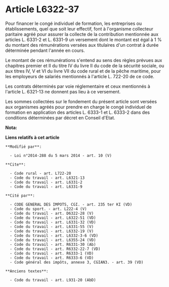 # Article L6322-37

Pour financer le congé individuel de formation, les entreprises ou établissements, quel que soit leur effectif, font à
l'organisme collecteur paritaire agréé pour assurer la collecte de la contribution mentionnée aux articles L. 6331-2 et L.
6331-9 un versement dont le montant est égal à 1 % du montant des rémunérations versées aux titulaires d'un contrat à durée
déterminée pendant l'année en cours. 

Le montant de ces rémunérations s'entend au sens des règles prévues aux chapitres premier et II du titre IV du livre II du
code de la sécurité sociale, ou aux titres IV, V et VI du livre VII du code rural et de la pêche maritime, pour les
employeurs de salariés mentionnés à l'article L. 722-20 de ce code. 

Les contrats déterminés par voie réglementaire et ceux mentionnés à l'article L. 6321-13 ne donnent pas lieu à ce versement. 

Les sommes collectées sur le fondement du présent article sont versées aux organismes agréés pour prendre en charge le congé
individuel de formation en application des articles L. 6333-1 et L. 6333-2 dans des conditions déterminées par décret en
Conseil d'Etat.

**Nota:**



**Liens relatifs à cet article**

	**Modifié par**:

	  - Loi n°2014-288 du 5 mars 2014 - art. 10 (V)

	**Cite**:

	  - Code rural - art. L722-20
	  - Code du travail - art. L6321-13
	  - Code du travail - art. L6331-2
	  - Code du travail - art. L6331-9

	**Cité par**:

	  - CODE GENERAL DES IMPOTS, CGI. - art. 235 ter KI (VD)
	  - Code du sport. - art. L222-4 (V)
	  - Code du travail - art. D6322-28 (V)
	  - Code du travail - art. L6322-51 (VD)
	  - Code du travail - art. L6331-32 (VD)
	  - Code du travail - art. L6331-55 (V)
	  - Code du travail - art. L6332-19 (V)
	  - Code du travail - art. L6332-3-6 (VD)
	  - Code du travail - art. L6355-24 (VD)
	  - Code du travail - art. R6331-30 (Ab)
	  - Code du travail - art. R6332-22-7 (VD)
	  - Code du travail - art. R6333-1 (VD)
	  - Code du travail - art. R6333-6 (VD)
	  - Code général des impôts, annexe 3, CGIAN3. - art. 39 (VD)

	**Anciens textes**:

	  - Code du travail - art. L931-20 (AbD)
